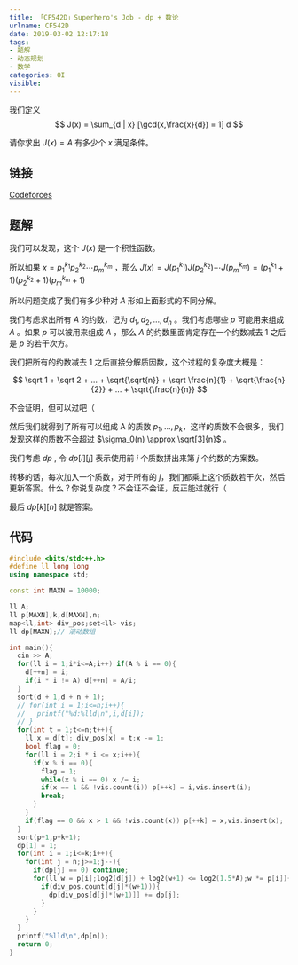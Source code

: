 ```yaml
---
title: 「CF542D」Superhero's Job - dp + 数论
urlname: CF542D
date: 2019-03-02 12:17:18
tags:
- 题解
- 动态规划
- 数学
categories: OI
visible:
---
```


我们定义 
$$
J(x) = \sum_{d | x} [\gcd(x,\frac{x}{d}) = 1] d
$$

请你求出 $J(x) = A$ 有多少个 $x$ 满足条件。

<!-- more -->

## 链接

[Codeforces](http://codeforces.com/problemset/problem/542/D)

## 题解

我们可以发现，这个 $J(x)$ 是一个积性函数。

所以如果 $x = {p_1}^{k_1}{p_2}^{k_2}\cdots{p_m}^{k_m}$ ，那么 $J(x) = J({p_1}^{k_1})J({p_2}^{k_2})\cdots J({p_m}^{k_m}) = ({p_1}^{k_1}+1)({p_2}^{k_2}+1)({p_m}^{k_m}+1)$

所以问题变成了我们有多少种对 $A$ 形如上面形式的不同分解。

我们考虑求出所有 $A$ 的约数，记为 $d_1,d_2,...,d_n$ 。我们考虑哪些 $p$ 可能用来组成 $A$ 。如果 $p$ 可以被用来组成 $A$ ，那么 $A$ 的约数里面肯定存在一个约数减去 $1$ 之后是 $p$ 的若干次方。

我们把所有的约数减去 $1$ 之后直接分解质因数，这个过程的复杂度大概是：

$$
\sqrt 1 + \sqrt 2 + ... + \sqrt{\sqrt{n}}  + \sqrt \frac{n}{1} + \sqrt{\frac{n}{2}} + ... + \sqrt{\frac{n}{n}}
$$

不会证明，但可以过吧（

然后我们就得到了所有可以组成 A 的质数 $p_1,...,p_k$，这样的质数不会很多，我们发现这样的质数不会超过 $\sigma_0(n) \approx \sqrt[3]{n}$ 。

我们考虑 $dp$ , 令 $dp[i][j]$ 表示使用前 $i$ 个质数拼出来第 $j$ 个约数的方案数。

转移的话，每次加入一个质数，对于所有的 $j$，我们都乘上这个质数若干次，然后更新答案。什么？你说复杂度？不会证不会证，反正能过就行（

最后 $dp[k][n]$ 就是答案。

## 代码


```cpp
#include <bits/stdc++.h>
#define ll long long
using namespace std;

const int MAXN = 10000;

ll A;
ll p[MAXN],k,d[MAXN],n;
map<ll,int> div_pos;set<ll> vis;
ll dp[MAXN];// 滚动数组

int main(){
  cin >> A;
  for(ll i = 1;i*i<=A;i++) if(A % i == 0){
    d[++n] = i;
    if(i * i != A) d[++n] = A/i;
  }
  sort(d + 1,d + n + 1);
  // for(int i = 1;i<=n;i++){
  //   printf("%d:%lld\n",i,d[i]);
  // }
  for(int t = 1;t<=n;t++){
    ll x = d[t]; div_pos[x] = t;x -= 1;
    bool flag = 0;
    for(ll i = 2;i * i <= x;i++){
      if(x % i == 0){
        flag = 1;
        while(x % i == 0) x /= i;
        if(x == 1 && !vis.count(i)) p[++k] = i,vis.insert(i);
        break;
      }
    }
    if(flag == 0 && x > 1 && !vis.count(x)) p[++k] = x,vis.insert(x);
  }
  sort(p+1,p+k+1);
  dp[1] = 1;
  for(int i = 1;i<=k;i++){
    for(int j = n;j>=1;j--){
      if(dp[j] == 0) continue;
      for(ll w = p[i];log2(d[j]) + log2(w+1) <= log2(1.5*A);w *= p[i]){
        if(div_pos.count(d[j]*(w+1))){
          dp[div_pos[d[j]*(w+1)]] += dp[j];
        }
      }
    }
  }
  printf("%lld\n",dp[n]);
  return 0;
}
```

